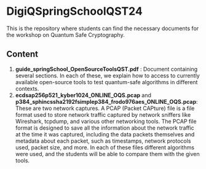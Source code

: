 # DigiQSpringSchoolQST24
This is the repository where students can find the necessary documents for the workshop on Quantum Safe Cryptography.
## Content
1. **guide_springSchool_OpenSourceToolsQST.pdf** : Document containing several sections. In each of these, we explain how to access to currently available open-source tools to test quantum-safe algorithms in different contexts.
2. **ecdsap256p521_kyber1024_ONLINE_OQS.pcap** and **p384_sphincssha2192fsimplep384_frodo976aes_ONLINE_OQS.pcap**: These are two network captures. A PCAP (Packet CAPture) file is a file format used to store network traffic captured by network sniffers like Wireshark, tcpdump, and various other networking tools. The PCAP file format is designed to save all the information about the network traffic at the time it was captured, including the data packets themselves and metadata about each packet, such as timestamps, network protocols used, packet size, and more. In each of these files different algorithms were used, and the students will be able to compare them with the given tools.
